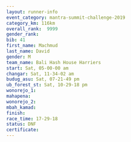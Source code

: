 ```yaml
---
layout: runner-info 
event_category: mantra-summit-challenge-2019 
category_km: 116km 
overall_rank:  9999
gender_rank: 
bib: 41
first_name: Machmud
last_name: David
gender: M
team_name: Bali Hash House Harriers
start: Sat, 05-00-00 am
changar: Sat, 11-34-02 am
budug_asu: Sat, 07-21-49 pm
ub_forest_st: Sat, 10-29-18 pm
wonorejo_1: 
mahapena: 
wonorejo_2: 
mbah_kamad: 
finish: 
race_time: 17-29-18
status: DNF
certificate: 
---
```

